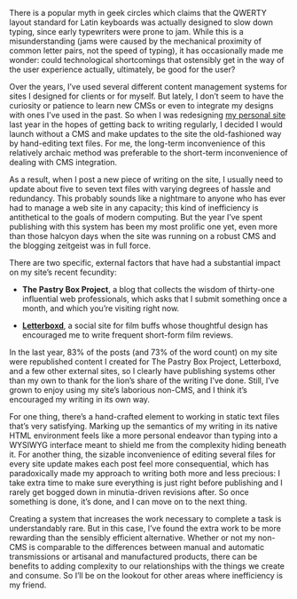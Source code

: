 

There is a popular myth in geek circles which claims that the QWERTY layout standard for Latin keyboards was
actually designed to slow down typing, since early typewriters were prone to jam. While this is a
misunderstanding (jams were caused by the mechanical proximity of common letter pairs, not the speed of
typing), it has occasionally made me wonder: could technological shortcomings that ostensibly get in the way
of the user experience actually, ultimately, be good for the user?

Over the years, I’ve used several different content management systems for sites I designed for clients or
for myself. But lately, I don’t seem to have the curiosity or patience to learn new CMSs or even to
integrate my designs with ones I’ve used in the past. So when I was redesigning [my personal
site](http://robweychert.com/) last year in the hopes of getting back to writing regularly, I decided I would
launch without a CMS and make updates to the site the old-fashioned way by hand-editing text files. For me,
the long-term inconvenience of this relatively archaic method was preferable to the short-term inconvenience
of dealing with CMS integration.

As a result, when I post a new piece of writing on the site, I usually need to update about five to seven text
files with varying degrees of hassle and redundancy. This probably sounds like a nightmare to anyone who has
ever had to manage a web site in any capacity; this kind of inefficiency is antithetical to the goals of
modern computing. But the year I’ve spent publishing with this system has been my most prolific one yet,
even more than those halcyon days when the site was running on a robust CMS and the blogging zeitgeist was in
full force.

There are two specific, external factors that have had a substantial impact on my site’s recent
fecundity:

 *  __The Pastry Box Project__, a blog that collects the wisdom of thirty-one influential web professionals,
which asks that I submit something once a month, and which you’re visiting right now.

 *  __[Letterboxd](http://letterboxd.com/)__, a social site for film buffs whose thoughtful design has
encouraged me to write frequent short-form film reviews.

In the last year, 83% of the posts (and 73% of the word count) on my site were republished content I created
for The Pastry Box Project, Letterboxd, and a few other external sites, so I clearly have publishing systems
other than my own to thank for the lion’s share of the writing I’ve done. Still, I’ve grown to enjoy
using my site’s laborious non-CMS, and I think it’s encouraged my writing in its own way.

For one thing, there’s a hand-crafted element to working in static text files that’s very satisfying.
Marking up the semantics of my writing in its native HTML environment feels like a more personal endeavor than
typing into a WYSIWYG interface meant to shield me from the complexity hiding beneath it. For another thing,
the sizable inconvenience of editing several files for every site update makes each post feel more
consequential, which has paradoxically made my approach to writing both more and less precious: I take extra
time to make sure everything is just right before publishing and I rarely get bogged down in minutia-driven
revisions after. So once something is done, it’s done, and I can move on to the next thing.

Creating a system that increases the work necessary to complete a task is understandably rare. But in this
case, I’ve found the extra work to be more rewarding than the sensibly efficient alternative. Whether or not
my non-CMS is comparable to the differences between manual and automatic transmissions or artisanal and
manufactured products, there can be benefits to adding complexity to our relationships with the things we
create and consume. So I’ll be on the lookout for other areas where inefficiency is my friend.